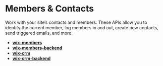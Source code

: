 # Members & Contacts

Work with your site’s contacts and members. These APIs allow you to identify the current member, log members in and out, create new contacts, send triggered emails, and more.

*   **[wix-members](https://www.wix.com/velo/reference/wix-members)**
*   **[wix-members-backend](https://www.wix.com/velo/reference/wix-members-backend)**
*   **[wix-crm](https://www.wix.com/velo/reference/wix-crm.html)**
*   **[wix-crm-backend](https://www.wix.com/velo/reference/wix-crm-backend.html)**
